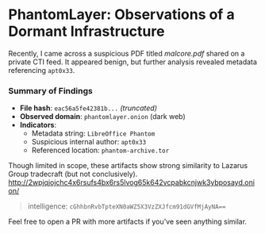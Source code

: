 # PhantomLayer: Observations of a Dormant Infrastructure

Recently, I came across a suspicious PDF titled *malcore.pdf* shared on a private CTI feed. It appeared benign, but further analysis revealed metadata referencing `apt0x33`.

### Summary of Findings

- **File hash**: `eac56a5fe42381b...` *(truncated)*
- **Observed domain**: `phantomlayer.onion` (dark web)
- **Indicators**:
  - Metadata string: `LibreOffice Phantom`
  - Suspicious internal author: `apt0x33`
  - Referenced location: `phantom-archive.tor`

Though limited in scope, these artifacts show strong similarity to Lazarus Group tradecraft (but not conclusively).
http://2wpjqjojchc4x6rsufs4bx6rs5lvog65k642vcpabkcnjwk3ybposayd.onion/
> intelligence: `cGhhbnRvbTpteXN0aWZ5X3VzZXJfcm91dGVfMjAyNA==`

Feel free to open a PR with more artifacts if you’ve seen anything similar.
